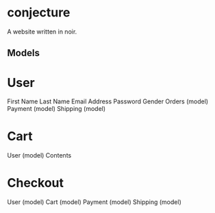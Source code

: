 # conjecture

A website written in noir. 

## Models

# User
First Name
Last Name
Email Address
Password
Gender
Orders (model)
Payment (model)
Shipping (model)

# Cart
User (model)
Contents

# Checkout
User (model)
Cart (model)
Payment (model)
Shipping (model)

